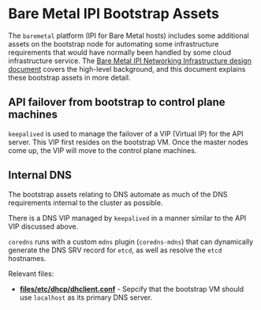 # Bare Metal IPI Bootstrap Assets

The `baremetal` platform (IPI for Bare Metal hosts) includes some additional
assets on the bootstrap node for automating some infrastructure requirements
that would have normally been handled by some cloud infrastructure service.
The [Bare Metal IPI Networking Infrastructure design
document](../../../../docs/design/baremetal/networking-infrastructure.md)
covers the high-level background, and this document explains these
bootstrap assets in more detail.

## API failover from bootstrap to control plane machines

`keepalived` is used to manage the failover of a VIP (Virtual IP) for the API
server. This VIP first resides on the bootstrap VM. Once the master nodes come
up, the VIP will move to the control plane machines.

## Internal DNS

The bootstrap assets relating to DNS automate as much of the DNS requirements
internal to the cluster as possible.

There is a DNS VIP managed by `keepalived` in a manner similar to the API VIP
discussed above.

`coredns` runs with a custom `mdns` plugin (`coredns-mdns`) that can
dynamically generate the DNS SRV record for `etcd`, as well as resolve the
`etcd` hostnames.

Relevant files:
* **[files/etc/dhcp/dhclient.conf](files/etc/dhcp/dhclient.conf)** - Sepcify
  that the bootstrap VM should use `localhost` as its primary DNS server.
